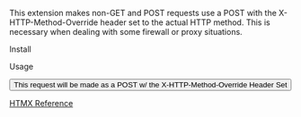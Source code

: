 This extension makes non-GET and POST requests use a POST with the X-HTTP-Method-Override header set to the actual HTTP method. This is necessary when dealing with some firewall or proxy situations.

Install
<script src="https://unpkg.com/htmx.org/dist/ext/method-override.js"></script>

Usage
<body hx-ext="method-override">
   <button hx-put="/update">
     This request will be made as a POST w/ the X-HTTP-Method-Override Header Set
</button>
</body>

[HTMX Reference](https://htmx.org/extensions/method-override/)
